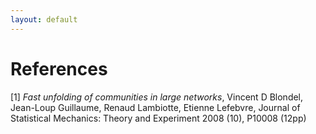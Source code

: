 ```yaml
---
layout: default
---
```

<!-- Decide on referencing style -->
# References
[1] *Fast unfolding of communities in large networks*,
Vincent D Blondel, Jean-Loup Guillaume, Renaud Lambiotte, Etienne Lefebvre,
Journal of Statistical Mechanics: Theory and Experiment 2008 (10), P10008 (12pp)
